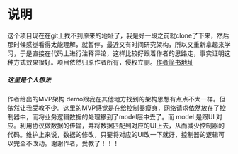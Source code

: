 # 说明

这个项目现在在git上找不到原来的地址了，我是好一段之前就clone了下来，然后那时候感觉看得太能理解，就暂停，最近又有时间研究架构，所以又重新拿起来学习，于是直接在代码上进行注释评论，这样比较好跟着作者的思路走，事实证明这种方式效果很好。项目依然归原作者所有，侵权立删。[作者简书地址](http://www.jianshu.com/p/f7ff18ac1c31)

##### 这里是个人想法
作者给出的MVP架构 demo跟我在其他地方找到的架构思想有点点不太一样。但依然让我受教不少。这里的MVP感觉是在给控制器瘦身，网络请求依然放在了控制器中，而将业务逻辑数据的处理移到了model层中去了。而 model 是跟UI 对应。利用协议做数据的传输，并将数据匹配到对应的UI上去，从而减少控制器的代码。维护上来说，数据的修改，只要将对应的UI改一下就好，控制器的逻辑可以完全不改动。谢谢作者，受教了！！！

